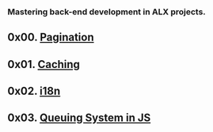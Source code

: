 ### Mastering back-end development in ALX projects.

## 0x00. [Pagination](https://github.com/Juli868/alx-backend/tree/master/0x00-pagination)

## 0x01. [Caching](https://github.com/Juli868/alx-backend/tree/master/0x01-caching)

## 0x02. [i18n](https://github.com/Juli868/alx-backend/tree/master/0x02-i18n)

## 0x03. [Queuing System in JS](https://github.com/Juli868/alx-backend/tree/master/0x03-queuing_system_in_js)
